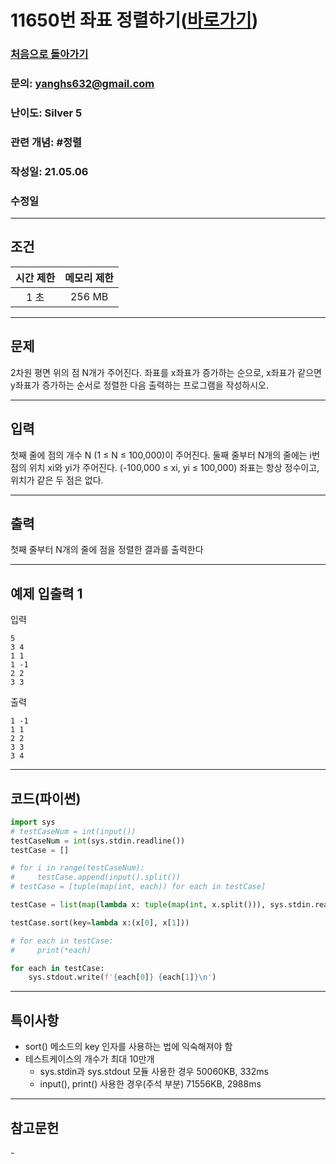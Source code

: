 # 11650번 좌표 정렬하기([바로가기](https://www.acmicpc.net/problem/11650))

### [처음으로 돌아가기](../README.md)
### 문의: yanghs632@gmail.com
### 난이도: Silver 5
### 관련 개념: #정렬
### 작성일: 21.05.06
### 수정일

---
## 조건
시간 제한|메모리 제한|
:---:|:---:
1 초|256 MB

---
## 문제
2차원 평면 위의 점 N개가 주어진다. 좌표를 x좌표가 증가하는 순으로, x좌표가 같으면 y좌표가 증가하는 순서로 정렬한 다음 출력하는 프로그램을 작성하시오.

---
## 입력
첫째 줄에 점의 개수 N (1 ≤ N ≤ 100,000)이 주어진다. 둘째 줄부터 N개의 줄에는 i번점의 위치 xi와 yi가 주어진다. (-100,000 ≤ xi, yi ≤ 100,000) 좌표는 항상 정수이고, 위치가 같은 두 점은 없다.

---
## 출력
첫째 줄부터 N개의 줄에 점을 정렬한 결과를 출력한다

---
## 예제 입출력 1
입력
```
5
3 4
1 1
1 -1
2 2
3 3
```

출력
```
1 -1
1 1
2 2
3 3
3 4
```

---
## 코드(파이썬)
```python
import sys
# testCaseNum = int(input())
testCaseNum = int(sys.stdin.readline())
testCase = []

# for i in range(testCaseNum):
#     testCase.append(input().split())
# testCase = [tuple(map(int, each)) for each in testCase]

testCase = list(map(lambda x: tuple(map(int, x.split())), sys.stdin.readlines()))

testCase.sort(key=lambda x:(x[0], x[1]))

# for each in testCase:
#     print(*each)

for each in testCase:
    sys.stdout.write(f'{each[0]} {each[1]}\n')
```

---
## 특이사항
- sort() 메소드의 key 인자를 사용하는 법에 익숙해져야 함
- 테스트케이스의 개수가 최대 10만개
  - sys.stdin과 sys.stdout 모듈 사용한 경우 50060KB, 332ms
  - input(), print() 사용한 경우(주석 부분) 71556KB, 2988ms

---
## 참고문헌
\-